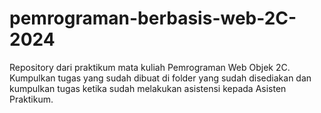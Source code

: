 # pemrograman-berbasis-web-2C-2024

Repository dari praktikum mata kuliah Pemrograman Web Objek 2C. Kumpulkan tugas yang sudah dibuat di folder yang sudah disediakan dan kumpulkan tugas ketika sudah melakukan asistensi kepada Asisten Praktikum.
